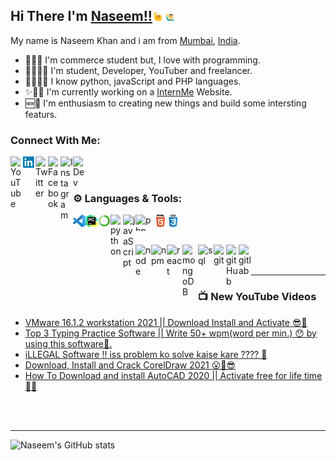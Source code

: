 ## Hi There I'm [Naseem!!](https://www.facebook.com/LetsProgramIt)<img src="./assets/tenor.gif" width="3%" > <img src="./assets/tenor1.gif" width="3%" >

<!-- ![img](https://devops.com/wp-content/uploads/2021/03/canstockphoto2660864.jpg) -->

<!-- <img src="https://devops.com/wp-content/uploads/2021/03/canstockphoto2660864.jpg" width="100%" height="40%"> -->

My name is Naseem Khan and i am from [Mumbai](https://www.google.com/maps/d/u/0/viewer?msa=0&ie=UTF8&t=h&vpsrc=6&ll=18.980328791460895%2C73.01254642410944&spn=11.50114%2C21.621094&z=12&source=embed&mid=1DfFcv3jAM8NAeioBjW_CHwtKL3A), [India](https://www.google.com/maps/d/u/0/viewer?msa=0&dg=feature&mid=1DBhwGb5W_2Vu5gPLMN_IsT7_thE&ll=23.543844826108998%2C84.22668450000002&z=5).
- 👩‍💻💵 I'm commerce student but, I love with programming.
- 👨‍🎓👩‍💻 I'm student, Developer, YouTuber and freelancer.
- 👩‍💻🐱‍🏍 I know python, javaScript and PHP languages.
- ✨👷‍♂️ I'm currently working on a [InternMe](https://www.linkedin.com/in/internme-startyourcareer/) Website.
- 🆕🗽 I'm enthusiasm to creating new things and build some intersting featurs.


### Connect With Me:
[<img align="left" alt="YouTube" width="20px"  src="https://upload.wikimedia.org/wikipedia/commons/thumb/0/09/YouTube_full-color_icon_%282017%29.svg/1280px-YouTube_full-color_icon_%282017%29.svg.png" />](https://www.youtube.com/channel/UCaeD39ucT0rKFwV8VybdL2A)
[<img align="left" alt="LinkedIn" width="20px"  src="./assets/linkedInlogo.png" />](https://www.linkedin.com/in/naseem-khan-4167b21b2/)
[<img align="left" alt="Twitter" width="20px"  src="https://logodownload.org/wp-content/uploads/2014/09/twitter-logo-2-1.png" />](https://twitter.com/naseem44140779)
[<img align="left" alt="Facebook" width="20px"  src="https://pngimg.com/uploads/facebook_logos/facebook_logos_PNG19748.png" />](https://www.facebook.com/LetsProgramIt)
[<img align="left" alt="Instagram" width="20px"  src="http://assets.stickpng.com/images/580b57fcd9996e24bc43c521.png" />](https://www.instagram.com/lets_program_it/)
[<img align="left" alt="Dev" width="20px"  src="https://cdn3.iconfinder.com/data/icons/logos-and-brands-adobe/512/84_Dev-512.png" />](https://dev.to/naseemkhan7021)

<br/>
<br/>

### ⚙ Languages & Tools:
[<img align="left" alt="VS" width="20px"  src="./assets/VS.png" />](https://www.youtube.com/channel/UCaeD39ucT0rKFwV8VybdL2A)
[<img align="left" alt="pycharm" width="20px"  src="./assets/pyCh.png" />](https://www.youtube.com/channel/UCaeD39ucT0rKFwV8VybdL2A)
[<img align="left" alt="anacoda" width="20px"  src="./assets/anacoda.png" />](https://www.youtube.com/channel/UCaeD39ucT0rKFwV8VybdL2A)
[<img align="left" alt="python" width="20px"  src="https://upload.wikimedia.org/wikipedia/commons/thumb/c/c3/Python-logo-notext.svg/768px-Python-logo-notext.svg.png" />](https://www.youtube.com/channel/UCaeD39ucT0rKFwV8VybdL2A)
[<img align="left" alt="javaScript" width="20px"  src="https://upload.wikimedia.org/wikipedia/commons/6/6a/JavaScript-logo.png" />](https://www.youtube.com/channel/UCaeD39ucT0rKFwV8VybdL2A)
[<img align="left" alt="php" width="30px" object-fit="cover" height="26px" src="https://upload.wikimedia.org/wikipedia/commons/2/27/PHP-logo.svg" />](https://www.youtube.com/channel/UCaeD39ucT0rKFwV8VybdL2A)
[<img align="left" alt="html" width="20px"  src="https://raw.githubusercontent.com/github/explore/80688e429a7d4ef2fca1e82350fe8e3517d3494d/topics/html/html.png" />](https://www.youtube.com/channel/UCaeD39ucT0rKFwV8VybdL2A)
[<img align="left" alt="css" width="20px"  src="https://raw.githubusercontent.com/github/explore/80688e429a7d4ef2fca1e82350fe8e3517d3494d/topics/css/css.png" />](https://www.youtube.com/channel/UCaeD39ucT0rKFwV8VybdL2A)

<br/>
<br/>

[<img align="left" alt="node" width="25px"  src="https://upload.wikimedia.org/wikipedia/commons/thumb/d/d9/Node.js_logo.svg/1280px-Node.js_logo.svg.png" />](https://www.youtube.com/channel/UCaeD39ucT0rKFwV8VybdL2A)
[<img align="left" alt="npm" width="25px"  src="https://upload.wikimedia.org/wikipedia/commons/thumb/d/db/Npm-logo.svg/1200px-Npm-logo.svg.png" />](https://www.youtube.com/channel/UCaeD39ucT0rKFwV8VybdL2A)
[<img align="left" alt="react" width="25px"  src="https://upload.wikimedia.org/wikipedia/commons/thumb/a/a7/React-icon.svg/1280px-React-icon.svg.png" />](https://www.youtube.com/channel/UCaeD39ucT0rKFwV8VybdL2A)
[<img align="left" alt="mongoDB" width="25px"  src="https://webassets.mongodb.com/_com_assets/cms/MongoDB_Logo_FullColorBlack_RGB-4td3yuxzjs.png" />](https://www.youtube.com/channel/UCaeD39ucT0rKFwV8VybdL2A)
[<img align="left" alt="sql" width="25px"  src="https://download.logo.wine/logo/MySQL/MySQL-Logo.wine.png" />](https://www.youtube.com/channel/UCaeD39ucT0rKFwV8VybdL2A)
[<img align="left" alt="git" width="20px"  src="https://git-scm.com/images/logos/downloads/Git-Icon-1788C.png" />](https://www.youtube.com/channel/UCaeD39ucT0rKFwV8VybdL2A)
[<img align="left" alt="gitHub" width="20px"  src="https://image.flaticon.com/icons/png/512/25/25231.png" />](https://www.youtube.com/channel/UCaeD39ucT0rKFwV8VybdL2A)
[<img align="left" alt="gitlab" width="20px"  src="https://www.devopsschool.com/assets/assets1/images/courses/gitlab-training.png" />](https://www.youtube.com/channel/UCaeD39ucT0rKFwV8VybdL2A)

<br/>
<br/>

---

### 📺 New YouTube Videos
<!-- YOUTUBE:START -->
- [VMware 16.1.2 workstation 2021 || Download Install and Activate  😎🚀](https://www.youtube.com/watch?v=kaFUwDtI520)
- [Top 3 Typing Practice Software || Write 50+ wpm(word per min.) 😯 by using this software🚀.](https://www.youtube.com/watch?v=HO66QQzw7bI)
- [iLLEGAL Software !! iss problem ko solve kaise kare ???? 🤔](https://www.youtube.com/watch?v=E4qFJhMpEM4)
- [Download, Install and Crack CorelDraw 2021 😮🚀😎](https://www.youtube.com/watch?v=AAzLCh25pAo)
- [How To Download and install AutoCAD 2020 || Activate free for life time 🚀😎](https://www.youtube.com/watch?v=xL9WEc9E-4g)
<!-- YOUTUBE:END -->

<br/>
<br/>

---

![Naseem's GitHub stats](https://github-readme-stats.vercel.app/api?username=naseemkhan7021&count_private=true&show_icons=true&hide_border=true)


